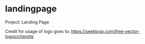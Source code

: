 # landingpage

Project: Landing Page

Credit for usage of logo goes to:
https://seeklogo.com/free-vector-logos/chipotle
